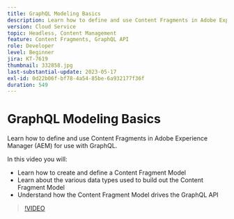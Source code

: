 ```yaml
---
title: GraphQL Modeling Basics
description: Learn how to define and use Content Fragments in Adobe Experience Manager (AEM) for use with GraphQL.
version: Cloud Service
topic: Headless, Content Management
feature: Content Fragments, GraphQL API
role: Developer
level: Beginner
jira: KT-7619
thumbnail: 332858.jpg
last-substantial-update: 2023-05-17
exl-id: 0d22b06f-bf78-4a54-85be-6a932177f36f
duration: 549
---
```

# GraphQL Modeling Basics

Learn how to define and use Content Fragments in Adobe Experience Manager (AEM) for use with GraphQL.

In this video you will:

+ Learn how to create and define a Content Fragment Model
+ Learn about the various data types used to build out the Content Fragment Model
+ Understand how the Content Fragment Model drives the GraphQL API

>[!VIDEO](https://video.tv.adobe.com/v/332858?quality=12&learn=on)
